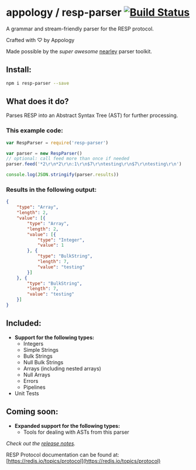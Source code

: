 # appology / resp-parser [![Build Status](https://travis-ci.org/appology/resp-parser.svg?branch=master)](https://travis-ci.org/appology/resp-parser)

A grammar and stream-friendly parser for the RESP protocol.

Crafted with ♡ by Appology

Made possible by the *super awesome* [nearley](https://nearley.js.org/) parser toolkit.

## Install:
```bash
npm i resp-parser --save
```

## What does it do?
Parses RESP into an Abstract Syntax Tree (AST) for further processing.

### This example code:
```javascript
var RespParser = require('resp-parser')

var parser = new RespParser()
// optional: call feed more than once if needed
parser.feed('*2\r\n*2\r\n:1\r\n$7\r\ntesting\r\n$7\r\ntesting\r\n')

console.log(JSON.stringify(parser.results))
```

### Results in the following output:
```json
{
    "type": "Array",
    "length": 2,
    "value": [{
        "type": "Array",
        "length": 2,
        "value": [{
            "type": "Integer",
            "value": 1
        }, {
            "type": "BulkString",
            "length": 7,
            "value": "testing"
        }]
    }, {
        "type": "BulkString",
        "length": 7,
        "value": "testing"
    }]
}
```

## Included:
- **Support for the following types:**
  - Integers
  - Simple Strings
  - Bulk Strings
  - Null Bulk Strings
  - Arrays (including nested arrays)
  - Null Arrays
  - Errors
  - Pipelines
- Unit Tests

## Coming soon:
- **Expanded support for the following types:**
  - Tools for dealing with ASTs from this parser

*Check out the [release notes](RELEASE-NOTES.md).*

RESP Protocol documentation can be found at:
[https://redis.io/topics/protocol](https://redis.io/topics/protocol)
